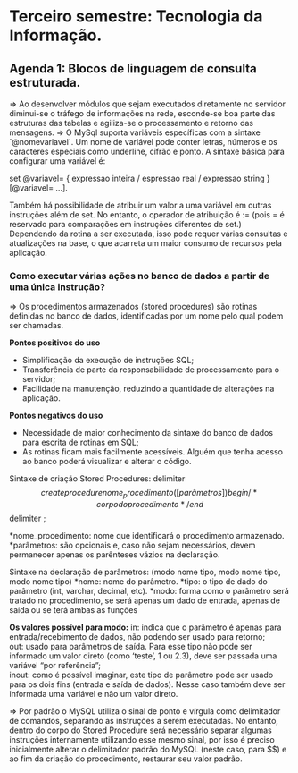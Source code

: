 # Terceiro semestre: Tecnologia da Informação.
## Agenda 1: Blocos de linguagem de consulta estruturada.

=> Ao desenvolver módulos que sejam executados diretamente no servidor diminui-se o tráfego de informações na rede, esconde-se boa parte das estruturas das tabelas e agiliza-se o processamento e retorno das mensagens.
=> O MySql suporta variáveis específicas com a sintaxe ´@nomevariavel´. Um nome de variável pode conter letras, números e os caracteres especiais como underline, cifrão e ponto.
A sintaxe básica para configurar uma variável é:

set @variavel= { expressao inteira / espressao real / expressao string } [@variavel= ...].

Também há possibilidade de atribuir um valor a uma variável em outras instruções além de set. No entanto, o operador de atribuição é := (pois = é reservado para comparações em instruções diferentes de set.)
Dependendo da rotina a ser executada, isso pode requer várias consultas e atualizações na base, o que acarreta um maior consumo de recursos pela aplicação.

### Como executar várias ações no banco de dados a partir de uma única instrução?
=> Os procedimentos armazenados (stored procedures) são rotinas definidas no banco de dados, identificadas por um nome pelo qual podem ser chamadas.

**Pontos positivos do uso**
- Simplificação da execução de instruções SQL;
- Transferência de parte da responsabilidade de processamento para o servidor;
- Facilidade na manutenção, reduzindo a quantidade de alterações na aplicação.

**Pontos negativos do uso**
- Necessidade de maior conhecimento da sintaxe do banco de dados para escrita de 
rotinas em SQL;
- As rotinas ficam mais facilmente acessíveis. Alguém que tenha acesso ao banco 
poderá visualizar e alterar o código.

Sintaxe de criação Stored Procedures:
delimiter $$
    create procedure nome_procedimento ([parâmetros])
    begin
    /*corpo do procedimento*/
    end $$
delimiter ;

*nome_procedimento: nome que identificará o procedimento armazenado.
*parâmetros: são opcionais e, caso não sejam necessários, devem permanecer apenas os parênteses vázios na declaração.

Sintaxe na declaração de parâmetros:
(modo nome tipo, modo nome tipo, modo nome tipo)
*nome: nome do parâmetro.
*tipo: o tipo de dado do parâmetro (int, varchar, decimal, etc).
*modo: forma como o parâmetro será tratado no procedimento, se será apenas um dado 
de entrada, apenas de saída ou se terá ambas as funções

**Os valores possível para modo:**
in: indica que o parâmetro é apenas para entrada/recebimento de dados, não podendo ser 
usado para retorno; </br>
out: usado para parâmetros de saída. Para esse tipo não pode ser informado um valor direto 
(como ‘teste’, 1 ou 2.3), deve ser passada uma variável “por referência”; </br>
inout: como é possível imaginar, este tipo de parâmetro pode ser usado para os dois fins 
(entrada e saída de dados). Nesse caso também deve ser informada uma variável e não um valor 
direto.

=> Por padrão o MySQL utiliza o sinal de ponto e vírgula como delimitador de comandos, separando as instruções a serem executadas. No entanto, dentro do corpo do Stored Procedure será necessário separar algumas instruções internamente utilizando esse mesmo sinal, por isso é preciso inicialmente alterar o 
delimitador padrão do MySQL (neste caso, para $$) e ao fim da criação do procedimento, restaurar 
seu valor padrão.